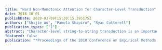 ```yaml
---
title: "Hard Non-Monotonic Attention for Character-Level Transduction"
date: 2018-10-01
publishDate: 2020-03-09T15:30:15.395175Z
authors: ["Shijie Wu", "Pamela Shapiro", "Ryan Cotterell"]
publication_types: ["1"]
abstract: "Character-level string-to-string transduction is an important component of various NLP tasks. The goal is to map an input string to an output string, where the strings may be of different lengths and have characters taken from different alphabets. Recent approaches have used sequence-to-sequence models with an attention mechanism to learn which parts of the input string the model should focus on during the generation of the output string. Both soft attention and hard monotonic attention have been used, but hard non-monotonic attention has only been used in other sequence modeling tasks and has required a stochastic approximation to compute the gradient. In this work, we introduce an exact, polynomial-time algorithm for marginalizing over the exponential number of non-monotonic alignments between two strings, showing that hard attention models can be viewed as neural reparameterizations of the classical IBM Model 1. We compare soft and hard non-monotonic attention experimentally and find that the exact algorithm significantly improves performance over the stochastic approximation and outperforms soft attention."
featured: false
publication: "*Proceedings of the 2018 Conference on Empirical Methods in Natural Language Processing*"
---
```


